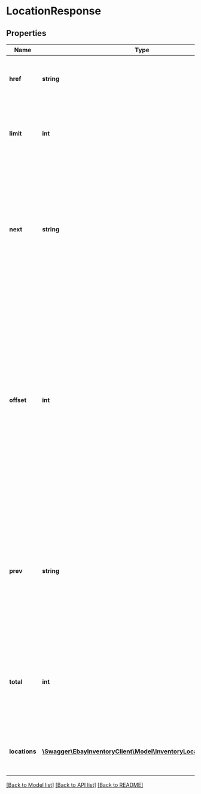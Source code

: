 # LocationResponse

## Properties
Name | Type | Description | Notes
------------ | ------------- | ------------- | -------------
**href** | **string** | The URI of the current page of results from the result set. | [optional] 
**limit** | **int** | The number of items returned on a single page from the result set. | [optional] 
**next** | **string** | The URI for the following page of results. This value is returned only if there is an additional page of results to display from the result set. Max length: 2048 | [optional] 
**offset** | **int** | The number of results skipped in the result set before listing the first returned result. This value is set in the request with the offset query parameter. Note: The items in a paginated result set use a zero-based list where the first item in the list has an offset of 0. | [optional] 
**prev** | **string** | The URI for the preceding page of results. This value is returned only if there is a previous page of results to display from the result set. Max length: 2048 | [optional] 
**total** | **int** | The total number of items retrieved in the result set. If no items are found, this field is returned with a value of 0. | [optional] 
**locations** | [**\Swagger\EbayInventoryClient\Model\InventoryLocationResponse[]**](InventoryLocationResponse.md) | An array of one or more of the merchant&#39;s inventory locations. | [optional] 

[[Back to Model list]](../README.md#documentation-for-models) [[Back to API list]](../README.md#documentation-for-api-endpoints) [[Back to README]](../README.md)


